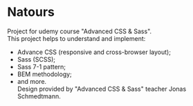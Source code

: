 # Natours
Project for udemy course "Advanced CSS &amp; Sass".<br>
This project helps to understand and implement: <br>
- Advance CSS (responsive and cross-browser layout); <br>
- Sass (SCSS); <br>
- Sass 7-1 pattern; <br>
- BEM methodology; <br>
- and more. <br>
Design provided by "Advanced CSS &amp; Sass" teacher Jonas Schmedtmann.

